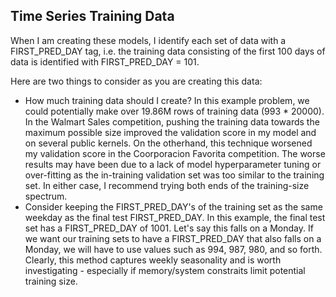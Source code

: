 ## Time Series Training Data

When I am creating these models, I identify each set of data with a FIRST\_PRED\_DAY tag, i.e. the training data consisting of the first 100 days of data is identified with FIRST\_PRED\_DAY = 101.  
  
Here are two things to consider as you are creating this data:

* How much training data should I create? In this example problem, we could potentially make over 19.86M rows of training data (993 * 20000). In the Walmart Sales competition, pushing the training data towards the maximum possible size improved the validation score in my model and on several public kernels. On the otherhand, this technique worsened my validation score in the Coorporacion Favorita competition. The worse results may have been due to a lack of model hyperparameter tuning or over-fitting as the in-training validation set was too similar to the training set. In either case, I recommend trying both ends of the training-size spectrum.  
* Consider keeping the FIRST\_PRED\_DAY's of the training set as the same weekday as the final test FIRST\_PRED\_DAY. In this example, the final test set has a FIRST\_PRED\_DAY of 1001. Let's say this falls on a Monday. If we want our training sets to have a FIRST\_PRED\_DAY that also falls on a Monday, we will have to use values such as 994, 987, 980, and so forth. Clearly, this method captures weekly seasonality and is worth investigating - especially if memory/system constraits limit potential training size.  